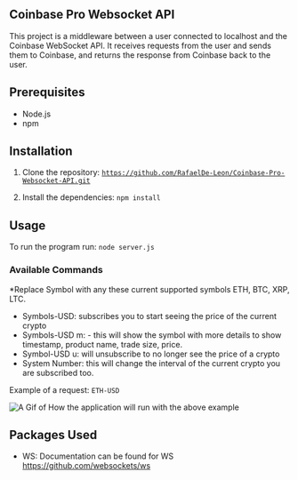 ## Coinbase Pro Websocket API

This project is a middleware between a user connected to localhost and the Coinbase WebSocket API. It receives requests from the user and sends them to Coinbase, and returns the response from Coinbase back to the user.

## Prerequisites

- Node.js
- npm

## Installation

1. Clone the repository:
   <code>https://github.com/RafaelDe-Leon/Coinbase-Pro-Websocket-API.git</code>

2. Install the dependencies: <code>npm install</code>

## Usage

To run the program run: <code>node server.js</code>

### Available Commands

\*Replace Symbol with any these current supported symbols ETH, BTC, XRP, LTC.

- Symbols-USD: subscribes you to start seeing the price of the current crypto
- Symbols-USD m: - this will show the symbol with more details to show timestamp, product name, trade size, price.
- Symbol-USD u: will unsubscribe to no longer see the price of a crypto
- System Number: this will change the interval of the current crypto you are subscribed too.

Example of a request: <code>ETH-USD</code>

![A Gif of How the application will run with the above example](https://i.imgur.com/5oO5Xqv.gif)

## Packages Used

- WS: Documentation can be found for WS https://github.com/websockets/ws
